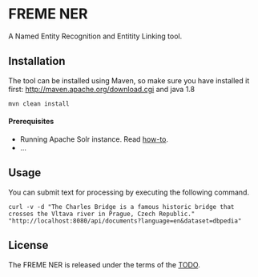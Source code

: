 # FREME NER

A Named Entity Recognition and Entitity Linking tool.

Installation
------------

The tool can be installed using Maven, so make sure you have installed it first: http://maven.apache.org/download.cgi and java 1.8

    mvn clean install

#### Prerequisites

* Running Apache Solr instance. Read [how-to](http://lucene.apache.org/solr/quickstart.html).
* ...

Usage
-----

You can submit text for processing by executing the following command.

    curl -v -d "The Charles Bridge is a famous historic bridge that crosses the Vltava river in Prague, Czech Republic." "http://localhost:8080/api/documents?language=en&dataset=dbpedia"

License
-------

The FREME NER is released under the terms of the [TODO](http://example.org).
